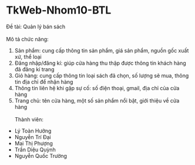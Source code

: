 # TkWeb-Nhom10-BTL
Đề tài: Quản lý bán sách<br><br>
Mô tả chức năng:<br>
1. Sản phẩm: cung cấp thông tin sản phẩm, giá sản phẩm, nguồn gốc xuất xứ, thể loại<br>
2. Đăng nhập/đăng kí: giúp cửa hàng thu thập được thông tin khách hàng đã đăng kí trang<br>
3. Giỏ hàng: cung cấp thông tin loại sách đã chọn, số lượng sẽ mua, thông tin địa chỉ để nhận hàng<br>
4. Thông tin liên hệ khi gặp sự cố: số điện thoại, gmail, địa chỉ của cửa hàng<br>
5. Trang chủ: tên cửa hàng, một số sản phẩm nổi bật, giới thiệu về cửa hàng<br><br>
Thành viên:
- Lý Toàn Hưởng
- Nguyễn Trí Đại
- Mai Thị Phượng
- Trần Diệu Quỳnh
- Nguyễn Quốc  Trường
